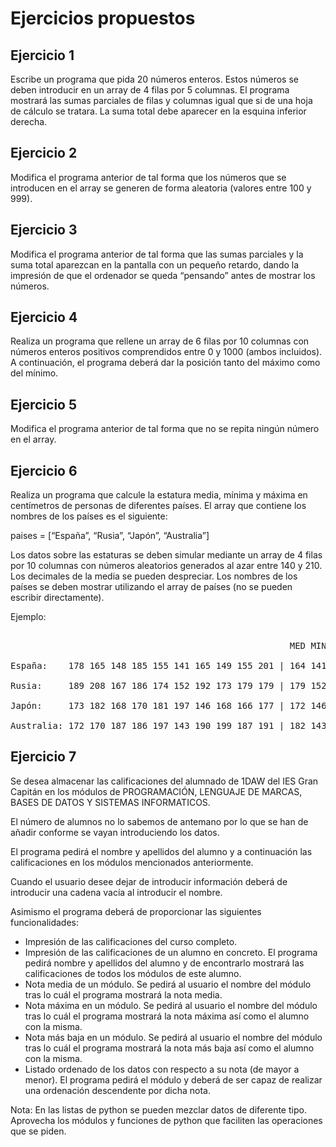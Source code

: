 # Ejercicios propuestos

## Ejercicio 1

Escribe un programa que pida 20 números enteros. Estos números se deben introducir en un array de 4 filas por 5 columnas. El programa mostrará las sumas parciales de filas y columnas igual que si de una hoja de cálculo se tratara. La suma total debe aparecer en la esquina inferior derecha.

## Ejercicio 2

Modifica el programa anterior de tal forma que los números que se introducen en el array se generen de forma aleatoria (valores entre 100 y 999).

## Ejercicio 3

Modifica el programa anterior de tal forma que las sumas parciales y la suma total aparezcan en la pantalla con un pequeño retardo, dando la impresión de que el ordenador se queda “pensando” antes de mostrar los números.

## Ejercicio 4

Realiza un programa que rellene un array de 6 filas por 10 columnas con números enteros positivos comprendidos entre 0 y 1000 (ambos incluidos). A continuación, el programa deberá dar la posición tanto del máximo como del mínimo.

## Ejercicio 5

Modifica el programa anterior de tal forma que no se repita ningún número en el array.

## Ejercicio 6

Realiza un programa que calcule la estatura media, mínima y máxima en centímetros de personas de diferentes países. El array que contiene los nombres de los países es el siguiente: 

paises = [“España”, “Rusia”, “Japón”, “Australia”]

Los datos sobre las estaturas se deben simular mediante un array de 4 filas por 10 columnas con números aleatorios generados al azar entre 140 y 210. Los decimales de la media se pueden despreciar. Los nombres de los países se deben mostrar utilizando el array de países (no se pueden escribir directamente).

Ejemplo:
<pre>

                                                     MED MIN MAX

España:    178 165 148 185 155 141 165 149 155 201 | 164 141 201

Rusia:     189 208 167 186 174 152 192 173 179 179 | 179 152 208

Japón:     173 182 168 170 181 197 146 168 166 177 | 172 146 197

Australia: 172 170 187 186 197 143 190 199 187 191 | 182 143 199
</pre>

## Ejercicio 7

Se desea almacenar las calificaciones del alumnado de 1DAW del IES Gran Capitán en los módulos de PROGRAMACIÓN, LENGUAJE DE MARCAS, BASES DE DATOS Y SISTEMAS INFORMATICOS.

El número de alumnos no lo sabemos de antemano por lo que se han de añadir conforme se vayan introduciendo los datos.

El programa pedirá el nombre y apellidos del alumno y a continuación las calificaciones en los módulos mencionados anteriormente.

Cuando el usuario desee dejar de introducir información deberá de introducir una cadena vacía al introducir el nombre.

Asimismo el programa deberá de proporcionar las siguientes funcionalidades:

  * Impresión de las calificaciones del curso completo.
  * Impresión de las calificaciones de un alumno en concreto. El programa pedirá nombre y apellidos del alumno y de encontrarlo mostrará las calificaciones de todos los módulos de este alumno.
  * Nota media de un módulo. Se pedirá al usuario el nombre del módulo tras lo cuál el programa mostrará la nota media.
  * Nota máxima en un módulo. Se pedirá al usuario el nombre del módulo tras lo cuál el programa mostrará la nota máxima así como el alumno con la misma. 
  * Nota más baja en un módulo. Se pedirá al usuario el nombre del módulo tras lo cuál el programa mostrará la nota más baja así como el alumno con la misma.
  * Listado ordenado de los datos con respecto a su nota (de mayor a menor). El programa pedirá el módulo y deberá de ser capaz de realizar una ordenación descendente por dicha nota. 

Nota: En las listas de python se pueden mezclar datos de diferente tipo. Aprovecha los módulos y funciones de python que faciliten las operaciones que se piden.